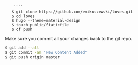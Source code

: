 

        ````
       $ git clone https://github.com/emikuszewski/loves.git
       $ cd loves
       $ hugo --theme=material-design
       $ touch public/Staticfile
       $ cf push

Make sure you commit all your changes back to the git repo.

```bash
$ git add --all
$ git commit -am "New Content Added"
$ git push origin master
